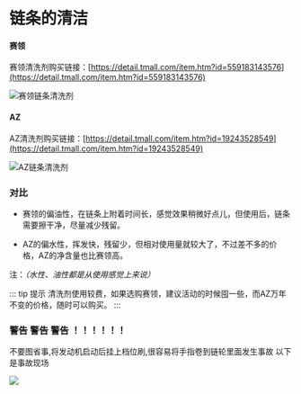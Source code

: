 # 链条的清洁

#### 赛领

赛领清洗剂购买链接：[https://detail.tmall.com/item.htm?id=559183143576](https://detail.tmall.com/item.htm?id=559183143576)

![赛领链条清洗剂](https://sc04.alicdn.com/kf/Hfaad86d586e04c5cb77db3d307b45e26M.jpg)

#### AZ

AZ清洗剂购买链接：[https://detail.tmall.com/item.htm?id=19243528549](https://detail.tmall.com/item.htm?id=19243528549)

![AZ链条清洗剂](https://sc04.alicdn.com/kf/Hf820d9129cb3428ea0f1f58ccc7c79c0U.jpg)


### 对比

- 赛领的偏油性，在链条上附着时间长，感觉效果稍微好点儿，但使用后，链条需要擦干净，尽量减少残留。

- AZ的偏水性，挥发快，残留少，但相对使用量就较大了，不过差不多的价格，AZ的净含量也比赛领高。

注：*（水性、油性都是从使用感觉上来说）*

::: tip 提示
清洗剂使用较费，如果选购赛领，建议活动的时候囤一些，而AZ万年不变的价格，随时可以购买。
:::


### 警告 警告 警告 ！！！！！！

不要图省事,将发动机启动后挂上档位刷,很容易将手指卷到链轮里面发生事故
以下是事故现场

![](https://common-fd.zol-img.com.cn/g3/M09/01/02/ChMlWF7sV1GIWXMYAAK8HZbGLnwAAU93AJeG-YAArw1989.jpg)
